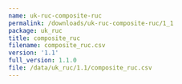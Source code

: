 ```yaml
---
name: uk-ruc-composite-ruc
permalink: /downloads/uk-ruc-composite-ruc/1_1
package: uk_ruc
title: composite_ruc
filename: composite_ruc.csv
version: '1.1'
full_version: 1.1.0
file: /data/uk_ruc/1.1/composite_ruc.csv
---
```

